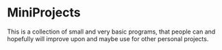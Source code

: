 # MiniProjects
This is a collection of small and very basic programs, that people can and hopefully will improve upon and maybe use for other personal projects.
